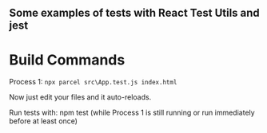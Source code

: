 ## Some examples of tests with React Test Utils and jest

# Build Commands

Process 1: `npx parcel src\App.test.js index.html`

Now just edit your files and it auto-reloads.

Run tests with: npm test (while Process 1 is still running or run immediately before at least once)
